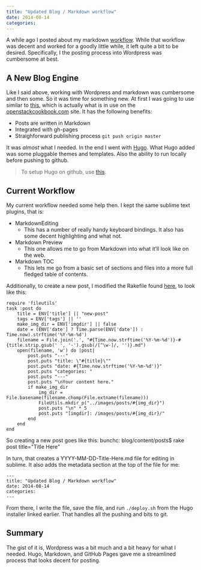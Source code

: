 ```yaml
---
title: "Updated Blog / Markdown workflow"
date: 2014-08-14
categories: 
---
```


A while ago I posted about my markdown [workflow](http://openstack.prov12n.com/my-markdown-workflow-for-now/). While that workflow was decent and worked for a goodly little while, it left quite a bit to be desired. Specifically, I the posting process into Wordpress was cumbersome at best.

## A New Blog Engine

Like I said above, working with Wordpress and markdown was cumbersome and then some. So it was time for something new. At first I was going to use similar to [this](https://github.com/chalupaul/chalupaul.github.io/), which is actually what is in use on the [openstackcookbook.com](http://openstackcookbook.com/) site. It has the following benefits:

- Posts are written in Markdown
- Integrated with gh-pages
- Straighforward publishing process ```git push origin master```

It was *almost* what I needed. In the end I went with [Hugo](http://hugo.spf13.com/). What Hugo added was some pluggable themes and templates. Also the ability to run locally before pushing to github.

> To setup Hugo on github, use [this](http://hugo.spf13.com/tutorials/github_pages_blog).

## Current Workflow

My current workflow needed some help then. I kept the same sublime text plugins, that is:

- MarkdownEditing
    + This has a number of really handy keyboard bindings. It also has some decent highlighting and what not.
- Markdown Preview
    + This one allows me to go from Markdown into what it’ll look like on the web.
- Markdown TOC
    + This lets me go from a basic set of sections and files into a more full fledged table of contents.

Additionally, to create a new post, I modified the Rakefile found [here](https://github.com/chalupaul/chalupaul.github.io/blob/master/_posts/Rakefile), to look like this:

```
require 'fileutils'
task :post do
    title = ENV['title'] || "new-post"
    tags = ENV['tags'] || ''
    make_img_dir = ENV['imgdir'] || false
    date = (ENV['date'] ? Time.parse(ENV['date']) : Time.now).strftime('%Y-%m-%d')
    filename = File.join('.', "#{Time.now.strftime('%Y-%m-%d')}-#{title.strip.gsub(' ', '-').gsub(/[^\w-]/, '')}.md")
    open(filename, 'w') do |post|
        post.puts "---"
        post.puts "title: \"#{title}\""
        post.puts "date: #{Time.now.strftime('%Y-%m-%d')}"
        post.puts "categories: "
        post.puts "---"
        post.puts "\nYour content here."
        if make_img_dir
            img_dir = File.basename(filename.chomp(File.extname(filename)))
            FileUtils.mkdir_p("../images/posts/#{img_dir}")
            post.puts "\n" * 5
            post.puts "[imgdir]: /images/posts/#{img_dir}/"
        end
    end
end
```

So creating a new post goes like this:
bunchc: blog/content/posts$ rake post title="Title Here"

In turn, that creates a YYYY-MM-DD-Title-Here.md file for editing in sublime. It also adds the metadata section at the top of the file for me:

```
---
title: "Updated Blog / Markdown workflow"
date: 2014-08-14
categories: 
---
```

From there, I write the file, save the file, and run ```./deploy.sh``` from the Hugo installer linked earlier. That handles all the pushing and bits to git.

## Summary
The gist of it is, Wordpress was a bit much and a bit heavy for what I needed. Hugo, Markdown, and GitHub Pages gave me a streamlined process that looks decent for posting.